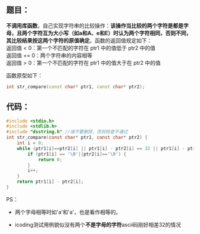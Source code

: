 ## 题目：

**不调用库函数**，自己实现字符串的比较操作：**该操作当比较的两个字符是都是字母，且两个字符互为大小写（如a和A、e和E）时认为两个字符相同，否则不同，其比较结果按这两个字符的原值确定**。函数的返回值规定如下：  
返回值 < 0：第一个不匹配的字符在 ptr1 中的值低于 ptr2 中的值  
返回值 == 0：两个字符串的内容相等  
返回值 > 0：第一个不匹配的字符在 ptr1 中的值大于在 ptr2 中的值

函数原型如下：

```cpp
int str_compare(const char* ptr1, const char* ptr2);
```

## 代码：

```c
#include <stdio.h>
#include <stdlib.h>
#include "dsstring.h" //请不要删除，否则检查不通过
int str_compare(const char* ptr1, const char* ptr2) {
    int i = 0;
    while (ptr1[i]==ptr2[i] || ptr1[i] - ptr2[i] == 32 || ptr1[i] - ptr2[i] == -32) {
        if (ptr1[i] == '\0'||ptr2[i]=='\0') {
            return 0;
        }
        i++;
    }
    return ptr1[i] - ptr2[i];
}
```

PS：

- 两个字母相等时如'a'和'a'，也是看作相等的。

- icoding测试用例貌似没有两个**不是字母的字符**ascii码刚好相差32的情况
